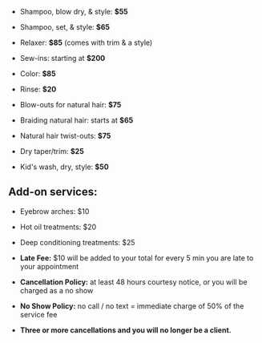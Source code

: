 * Shampoo, blow dry, & style: **$55**
* Shampoo, set, & style: **$65**

* Relaxer: **$85** (comes with trim & a style)
* Sew-ins: starting at **$200**
* Color: **$85**
* Rinse: **$20**

* Blow-outs for natural hair: **$75**
* Braiding natural hair: starts at **$65**
* Natural hair twist-outs: **$75**

* Dry taper/trim: **$25**
* Kid's wash, dry, style: **$50**

## Add-on services:
* Eyebrow arches: $10
* Hot oil treatments: $20
* Deep conditioning treatments: $25

* **Late Fee:** $10 will be added to your total for every 5 min you are late to your appointment
* **Cancellation Policy:** at least 48 hours courtesy notice, or you will be charged as a no show
* **No Show Policy:** no call / no text = immediate charge of 50% of the service fee
* **Three or more cancellations and you will no longer be a client.**
